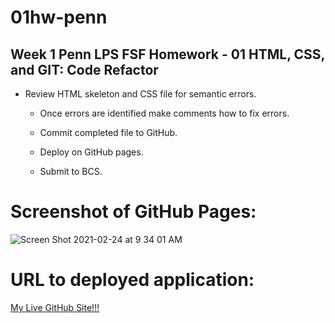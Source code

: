 # 01hw-penn

## Week 1 Penn LPS FSF Homework - 01 HTML, CSS, and GIT: Code Refactor

* Review HTML skeleton and CSS file for semantic errors. 

  * Once errors are identified make comments how to fix errors.

  * Commit completed file to GitHub.

  * Deploy on GitHub pages.

  * Submit to BCS.

# Screenshot of GitHub Pages:

![Screen Shot 2021-02-24 at 9 34 01 AM](https://user-images.githubusercontent.com/56444674/109017657-601a5b00-7685-11eb-9342-d61c14eb89e2.png)


# URL to deployed application:

<a href='https://samsweig.github.io/01hw-penn/'>My Live GitHub Site!!!</a>
